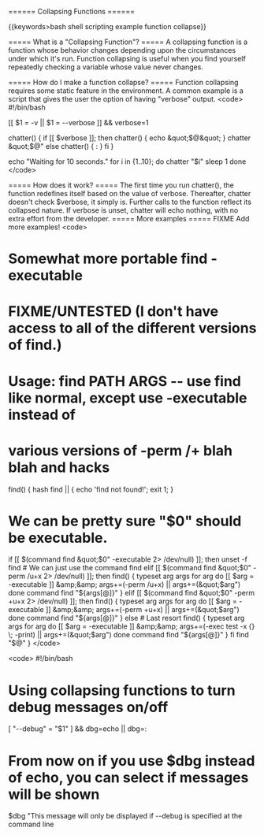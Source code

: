 ====== Collapsing Functions ======

{{keywords&gt;bash shell scripting example function collapse}}

===== What is a &quot;Collapsing Function&quot;? =====
A collapsing function is a function whose behavior changes depending upon the circumstances under which it's run. Function collapsing is useful when you find yourself repeatedly checking a variable whose value never changes.

===== How do I make a function collapse? =====
Function collapsing requires some static feature in the environment. A common example is a script that gives the user the option of having &quot;verbose&quot; output.
&lt;code&gt;
#!/bin/bash

[[ $1 = -v || $1 = --verbose ]] &amp;&amp; verbose=1

chatter() {
  if [[ $verbose ]]; then
    chatter() {
      echo &quot;$@&quot;
    }
    chatter &quot;$@&quot;
  else
    chatter() {
      :
    }
  fi
}

echo &quot;Waiting for 10 seconds.&quot;
for i in {1..10}; do
  chatter &quot;$i&quot;
  sleep 1
done
&lt;/code&gt;

===== How does it work? =====
The first time you run chatter(), the function redefines itself based on the value of verbose. Thereafter, chatter doesn't check $verbose, it simply is. Further calls to the function reflect its collapsed nature. If verbose is unset, chatter will echo nothing, with no extra effort from the developer.
===== More examples =====
FIXME Add more examples!
&lt;code&gt;
# Somewhat more portable find -executable
# FIXME/UNTESTED (I don't have access to all of the different versions of find.)
# Usage: find PATH ARGS -- use find like normal, except use -executable instead of
# various versions of -perm /+ blah blah and hacks
find() {
  hash find || { echo 'find not found!'; exit 1; }
  # We can be pretty sure &quot;$0&quot; should be executable.
  if [[ $(command find &quot;$0&quot; -executable 2&gt; /dev/null) ]]; then
    unset -f find # We can just use the command find
  elif [[ $(command find &quot;$0&quot; -perm /u+x 2&gt; /dev/null) ]]; then
    find() {
      typeset arg args
      for arg do
        [[ $arg = -executable ]] &amp;&amp; args+=(-perm /u+x) || args+=(&quot;$arg&quot;)
      done
      command find &quot;${args[@]}&quot;
    }
  elif [[ $(command find &quot;$0&quot; -perm +u+x 2&gt; /dev/null) ]]; then
    find() {
      typeset arg args
      for arg do
        [[ $arg = -executable ]] &amp;&amp; args+=(-perm +u+x) || args+=(&quot;$arg&quot;)
      done
      command find &quot;${args[@]}&quot;
    }
  else # Last resort
    find() {
      typeset arg args
      for arg do
        [[ $arg = -executable ]] &amp;&amp; args+=(-exec test -x {} \; -print) || args+=(&quot;$arg&quot;)
      done
      command find &quot;${args[@]}&quot;
    }
  fi
  find &quot;$@&quot;
}
&lt;/code&gt;

&lt;code&gt;
#!/bin/bash
# Using collapsing functions to turn debug messages on/off

[ &quot;--debug&quot; = &quot;$1&quot; ] &amp;&amp; dbg=echo || dbg=:


# From now on if you use $dbg instead of echo, you can select if messages will be shown

$dbg &quot;This message will only be displayed if --debug is specified at the command line

